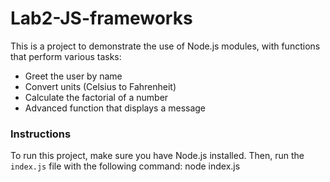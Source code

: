 # Lab2-JS-frameworks

This is a project to demonstrate the use of Node.js modules, with functions that perform various tasks:

- Greet the user by name
- Convert units (Celsius to Fahrenheit)
- Calculate the factorial of a number
- Advanced function that displays a message

### Instructions
To run this project, make sure you have Node.js installed. Then, run the `index.js` file with the following command: node index.js

